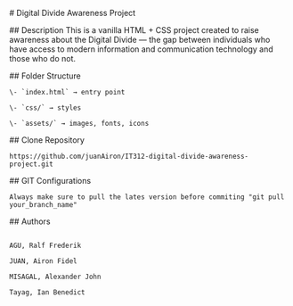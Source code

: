 \# Digital Divide Awareness Project

\## Description
This is a vanilla HTML + CSS project created to raise awareness about the Digital Divide — the gap between individuals who have access to modern information and communication technology and those who do not.

\## Folder Structure

```
\- `index.html` → entry point

\- `css/` → styles

\- `assets/` → images, fonts, icons

```

\## Clone Repository

```
https://github.com/juanAiron/IT312-digital-divide-awareness-project.git
```

\## GIT Configurations

```
Always make sure to pull the lates version before commiting "git pull your_branch_name"
```

\## Authors

```

AGU, Ralf Frederik

JUAN, Airon Fidel

MISAGAL, Alexander John

Tayag, Ian Benedict

